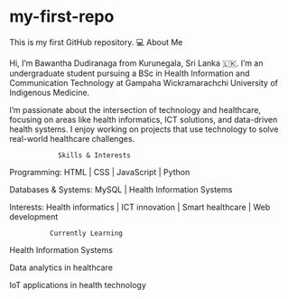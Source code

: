 # my-first-repo
This is my first GitHub repository.
💻 About Me

Hi, I’m Bawantha Dudiranaga from Kurunegala, Sri Lanka 🇱🇰.
I’m an undergraduate student pursuing a BSc in Health Information and Communication Technology at Gampaha Wickramarachchi University of Indigenous Medicine.

I’m passionate about the intersection of technology and healthcare, focusing on areas like health informatics, ICT solutions, and data-driven health systems.
I enjoy working on projects that use technology to solve real-world healthcare challenges.

                Skills & Interests
 

Programming: HTML | CSS | JavaScript | Python

Databases & Systems: MySQL | Health Information Systems

Interests: Health informatics | ICT innovation | Smart healthcare | Web development



              Currently Learning

 

Health Information Systems

Data analytics in healthcare

IoT applications in health technology





